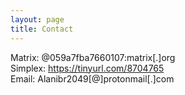 ```yaml
---
layout: page
title: Contact
---
```


Matrix: @059a7fba7660107:matrix[.]org <br>
Simplex: https://tinyurl.com/8704765 <br>
Email: Alanibr2049[@]protonmail[.]com <br>
